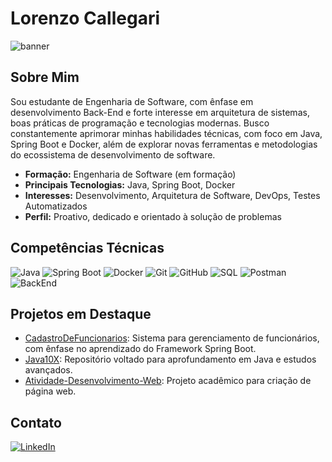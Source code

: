 # Lorenzo Callegari

![banner](https://capsule-render.vercel.app/api?type=waving&color=gradient&height=180&section=header&text=Lorenzo%20Callegari&fontSize=40&fontAlign=50&fontColor=fff)

## Sobre Mim

Sou estudante de Engenharia de Software, com ênfase em desenvolvimento Back-End e forte interesse em arquitetura de sistemas, boas práticas de programação e tecnologias modernas. Busco constantemente aprimorar minhas habilidades técnicas, com foco em Java, Spring Boot e Docker, além de explorar novas ferramentas e metodologias do ecossistema de desenvolvimento de software.

- **Formação:** Engenharia de Software (em formação)
- **Principais Tecnologias:** Java, Spring Boot, Docker
- **Interesses:** Desenvolvimento, Arquitetura de Software, DevOps, Testes Automatizados
- **Perfil:** Proativo, dedicado e orientado à solução de problemas

## Competências Técnicas

![Java](https://img.shields.io/badge/Java-ED8B00?style=for-the-badge&logo=java&logoColor=white)
![Spring Boot](https://img.shields.io/badge/Spring%20Boot-6DB33F?style=for-the-badge&logo=spring-boot&logoColor=white)
![Docker](https://img.shields.io/badge/Docker-2496ED?style=for-the-badge&logo=docker&logoColor=white)
![Git](https://img.shields.io/badge/Git-F05032?style=for-the-badge&logo=git&logoColor=white)
![GitHub](https://img.shields.io/badge/GitHub-181717?style=for-the-badge&logo=github&logoColor=white)
![SQL](https://img.shields.io/badge/SQL-4479A1?style=for-the-badge&logo=postgresql&logoColor=white)
![Postman](https://img.shields.io/badge/Postman-FF6C37?style=for-the-badge&logo=postman&logoColor=white)
![BackEnd](https://img.shields.io/badge/BackEnd-000000?style=for-the-badge&logo=code&logoColor=white)

## Projetos em Destaque

- [CadastroDeFuncionarios](https://github.com/LorenzoCallegari00/CadastroDeFuncionarios): Sistema para gerenciamento de funcionários, com ênfase no aprendizado do Framework Spring Boot.
- [Java10X](https://github.com/LorenzoCallegari00/Java10X): Repositório voltado para aprofundamento em Java e estudos avançados.
- [Atividade-Desenvolvimento-Web](https://github.com/LorenzoCallegari00/Atividade-Desenvolvimento-Web): Projeto acadêmico para criação de página web.

## Contato

[![LinkedIn](https://img.shields.io/badge/LinkedIn-0077B5?style=for-the-badge&logo=linkedin&logoColor=white)](https://www.linkedin.com/in/lorenzo-callegari00)
